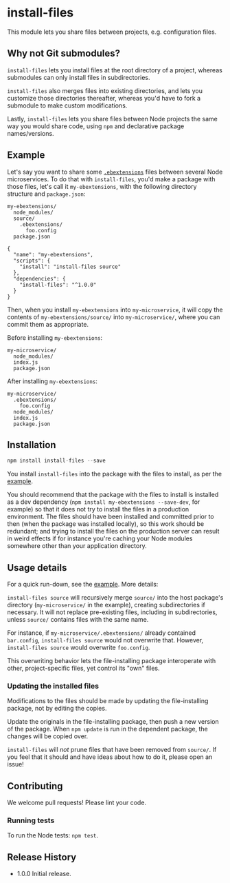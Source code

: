# install-files

This module lets you share files between projects, e.g. configuration files.

## Why not Git submodules?

`install-files` lets you install files at the root directory of a project, whereas submodules can
only install files in subdirectories.

`install-files` also merges files into existing directories, and lets you customize those directories
thereafter, whereas you'd have to fork a submodule to make custom modifications.

Lastly, `install-files` lets you share files between Node projects the same way you would share code,
using `npm` and declarative package names/versions.

## Example

Let's say you want to share some [`.ebextensions`](http://docs.aws.amazon.com/elasticbeanstalk/latest/dg/ebextensions.html)
files between several Node microservices. To do that with `install-files`, you'd make a package with
those files, let's call it `my-ebextensions`, with the following directory structure and `package.json`:

```
my-ebextensions/
  node_modules/
  source/
    .ebextensions/
      foo.config
  package.json
```

```
{
  "name": "my-ebextensions",
  "scripts": {
    "install": "install-files source"
  },
  "dependencies": {
    "install-files": "^1.0.0"
  }
}
```

Then, when you install `my-ebextensions` into `my-microservice`, it will copy the contents of
`my-ebextensions/source/` into `my-microservice/`, where you can commit them as appropriate.

Before installing `my-ebextensions`:

```
my-microservice/
  node_modules/
  index.js
  package.json
```

After installing `my-ebextensions`:

```
my-microservice/
  .ebextensions/
    foo.config
  node_modules/
  index.js
  package.json
```

## Installation

```js
npm install install-files --save
```

You install `install-files` into the package with the files to install, as per the [example](#example).

You should recommend that the package with the files to install is installed as a dev dependency
(`npm install my-ebextensions --save-dev`, for example) so that it does not try to install the
files in a production environment. The files should have been installed and committed prior to then
(when the package was installed locally), so this work should be redundant; and trying to install
the files on the production server can result in weird effects if for instance you're caching your
Node modules somewhere other than your application directory.

## Usage details

For a quick run-down, see the [example](#example). More details:

`install-files source` will recursively merge `source/` into the host package's directory
(`my-microservice/` in the example), creating subdirectories if necessary. It will not replace
pre-existing files, including in subdirectories, unless `source/` contains files with the same name.

For instance, if `my-microservice/.ebextensions/` already contained `bar.config`, `install-files source`
would not overwrite that. However, `install-files source` would overwrite `foo.config`.

This overwriting behavior lets the file-installing package interoperate with other, project-specific
files, yet control its "own" files.

### Updating the installed files

Modifications to the files should be made by updating the file-installing package, not by editing
the copies.

Update the originals in the file-installing package, then push a new version of the package. When
`npm update` is run in the dependent package, the changes will be copied over.

`install-files` will _not_ prune files that have been removed from `source/`. If you feel that it
should and have ideas about how to do it, please open an issue!

## Contributing

We welcome pull requests! Please lint your code.

### Running tests

To run the Node tests: `npm test`.

## Release History

* 1.0.0 Initial release.
